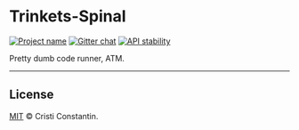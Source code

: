 # Trinkets-Spinal

[![Project name][project-img]][project-url]
[![Gitter chat][gitter-img]][gitter-url]
[![API stability][stability-img]][stability-url]

Pretty dumb code runner, ATM.

-----

## License

[MIT](LICENSE) © Cristi Constantin.

[project-img]: https://badgen.net/badge/%E2%AD%90/Trinkets/4B0082
[project-url]: https://github.com/ShinyTrinkets
[gitter-img]: https://badgen.net/badge/chat/on%20gitter/cyan
[gitter-url]: https://gitter.im/ShinyTrinkets/Lobby
[stability-img]: https://badgen.net/badge/Stability/experimental/red
[stability-url]: https://en.wikipedia.org/wiki/Software_release_life_cycle#Pre-alpha
